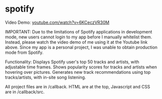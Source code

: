 # spotify
Video Demo: [youtube.com/watch?v=6KCeczVR30M](url)

IMPORTANT: Due to the limitations of Spotify applications in development mode, new users cannot login to my app before I manually whitelist them.
Instead, please watch the video demo of me using it at the Youtube link above.
Since my app is a personal project, I was unable to obtain production mode from Spotify.

Functionality: 
Displays Spotify user's top 50 tracks and artists, with adjustable time frames.
Shows popularity scores for tracks and artists when hovering over pictures.
Generates new track recommendations using top tracks/artists, with in-site song listening.

All project files are in /callback.
HTML are at the top, Javascript and CSS are in /callback/src.

